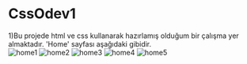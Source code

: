 # CssOdev1
 1)Bu projede html ve css kullanarak hazırlamış olduğum bir çalışma yer almaktadır. 'Home' sayfası aşağıdaki gibidir.
 <br>
 ![home1](https://github.com/Dilan-Mazlum/CssOdev1/assets/73706556/958c6ec3-87b5-4102-8540-026d8a9d2fd3)
 ![home2](https://github.com/Dilan-Mazlum/CssOdev1/assets/73706556/9645b359-64fe-4eba-9679-df03933661cc)
![home3](https://github.com/Dilan-Mazlum/CssOdev1/assets/73706556/5716d930-58cc-42dd-afdd-f5321b852e61)
![home4](https://github.com/Dilan-Mazlum/CssOdev1/assets/73706556/429233d2-4a79-44f4-b008-4fb20cb454cb)
![home5](https://github.com/Dilan-Mazlum/CssOdev1/assets/73706556/402231a9-acc4-4840-a616-ffdb7092f1ad)


 
